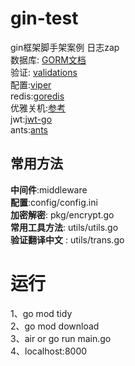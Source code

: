 
# gin-test
gin框架脚手架案例 日志zap    
数据库: [GORM文档](https://learnku.com/docs/gorm/v2)       
验证: [validations](https://github.com/go-playground/validator)  
配置:[viper](https://github.com/spf13/viper)  
redis:[goredis](https://github.com/go-redis/redis)  
优雅关机:[参考](https://www.liwenzhou.com/posts/Go/graceful_shutdown/)  
jwt:[jwt-go](github.com/dgrijalva/jwt-go)  
ants:[ants](https://github.com/panjf2000/ants)

## 常用方法
**中间件**:middleware  
**配置**:config/config.ini  
**加密解密**: pkg/encrypt.go  
**常用工具方法**: utils/utils.go  
**验证翻译中文** : utils/trans.go  

# 运行
1、go mod tidy     
2、go mod download     
3、air or go run main.go    
4、localhost:8000